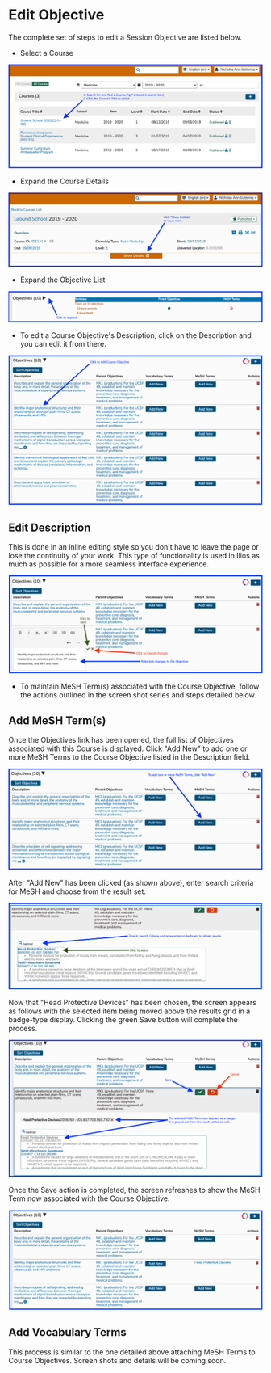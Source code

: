 # Edit Objective

The complete set of steps to edit a Session Objective are listed below.

* Select a Course

![](../../.gitbook/assets/crse_srch.png)

* Expand the Course Details

![Expand the Details of this Course](../../.gitbook/assets/crs_details_show.png)

* Expand the Objective List

![](../../.gitbook/assets/crs_obj_expnd.png)

* To edit a Course Objective's Description, click on the Description and you can edit it from there.

![Select Objective to Edit](../../.gitbook/assets/crs_obj_edit1.png)

## Edit Description

This is done in an inline editing style so you don't have to leave the page or lose the continuity of your work. This type of functionality is used in Ilios as much as possible for a more seamless interface experience.

![](../../.gitbook/assets/crs_obj_edit2.png)

* To maintain MeSH Term\(s\) associated with the Course Objective, follow the actions outlined in the screen shot series and steps detailed below.

## Add MeSH Term\(s\)

Once the Objectives link has been opened, the full list of Objectives associated with this Course is displayed. Click "Add New" to add one or more MeSH Terms to the Course Objective listed in the Description field.

![Add MeSH](../../.gitbook/assets/add_mesh1.png)

 After "Add New" has been clicked \(as shown above\), enter search criteria for MeSH and choose from the result set.

![](../../.gitbook/assets/add_mesh2.png)

 Now that "Head Protective Devices" has been chosen, the screen appears as follows with the selected item being moved above the results grid in a badge-type display. Clicking the green Save button will complete the process.

![](../../.gitbook/assets/add_mesh3.png)

Once the Save action is completed, the screen refreshes to show the MeSH Term now associated with the Course Objective.

![MeSH now attached to Course Objective](../../.gitbook/assets/add_mesh4.png)

## Add Vocabulary Terms 

This process is similar to the one detailed above attaching MeSH Terms to Course Objectives. Screen shots and details will be coming soon.

